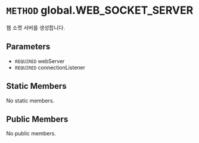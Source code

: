 # `METHOD` global.WEB_SOCKET_SERVER
웹 소켓 서버를 생성합니다.

## Parameters
* `REQUIRED` webServer 
* `REQUIRED` connectionListener 

## Static Members
No static members.

## Public Members
No public members.
